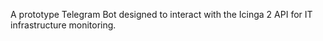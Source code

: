 A prototype Telegram Bot designed to interact with the Icinga 2 API for IT infrastructure monitoring.